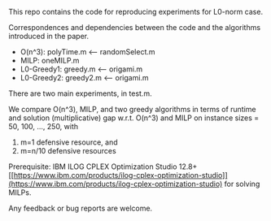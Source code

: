 This repo contains the code for reproducing experiments for L0-norm case.

Correspondences and dependencies between the code and the algorithms introduced in the paper.

- O(n^3):  polyTime.m  <-- randomSelect.m
- MILP: oneMILP.m
- L0-Greedy1: greedy.m  <-- origami.m
- L0-Greedy2: greedy2.m  <-- origami.m



There are two main experiments, in test.m.

We compare O(n^3), MILP, and two greedy algorithms in terms of runtime and solution (multiplicative) gap
w.r.t. O(n^3) and MILP on instance sizes = 50, 100, ..., 250, with 
1. m=1 defensive resource, and
2. m=n/10 defensive resources

Prerequisite:
IBM ILOG CPLEX Optimization Studio 12.8+ [[https://www.ibm.com/products/ilog-cplex-optimization-studio]](https://www.ibm.com/products/ilog-cplex-optimization-studio)
for solving MILPs.

Any feedback or bug reports are welcome.
